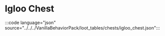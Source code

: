 # Igloo Chest

:::code language="json" source="../../../VanillaBehaviorPack/loot_tables/chests/igloo_chest.json":::